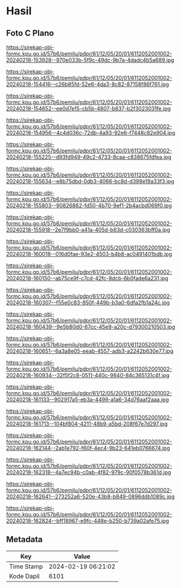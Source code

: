 # Hasil

## Foto C Plano

https://sirekap-obj-formc.kpu.go.id/57b6/pemilu/pdpr/61/12/05/20/01/6112052001002-20240218-153928--970e033b-5f9c-49dc-9b7a-4dadc4b5a689.jpg

https://sirekap-obj-formc.kpu.go.id/57b6/pemilu/pdpr/61/12/05/20/01/6112052001002-20240218-154416--c26b85fd-52e6-4da3-8c82-87158f86f761.jpg

https://sirekap-obj-formc.kpu.go.id/57b6/pemilu/pdpr/61/12/05/20/01/6112052001002-20240218-154652--ee0d7e15-cb5b-4807-b837-b2f3023031fe.jpg

https://sirekap-obj-formc.kpu.go.id/57b6/pemilu/pdpr/61/12/05/20/01/6112052001002-20240218-154956--4c4d036c-72db-4a93-92e6-f7448c82e904.jpg

https://sirekap-obj-formc.kpu.go.id/57b6/pemilu/pdpr/61/12/05/20/01/6112052001002-20240218-155225--d93fd949-49c2-4733-8caa-c838675fdfea.jpg

https://sirekap-obj-formc.kpu.go.id/57b6/pemilu/pdpr/61/12/05/20/01/6112052001002-20240218-155634--e8b75dbd-0db3-4066-bc8d-d398e19a33f3.jpg

https://sirekap-obj-formc.kpu.go.id/57b6/pemilu/pdpr/61/12/05/20/01/6112052001002-20240218-155803--90826862-fd50-4b70-9ef1-2b4acbd069f0.jpg

https://sirekap-obj-formc.kpu.go.id/57b6/pemilu/pdpr/61/12/05/20/01/6112052001002-20240218-155918--2e7f9bb0-a41a-405d-b63d-c030363bff0a.jpg

https://sirekap-obj-formc.kpu.go.id/57b6/pemilu/pdpr/61/12/05/20/01/6112052001002-20240218-160018--016d0fae-93e2-4503-b4b8-ac0491401bdb.jpg

https://sirekap-obj-formc.kpu.go.id/57b6/pemilu/pdpr/61/12/05/20/01/6112052001002-20240218-160150--ab75ce9f-c7cd-42fc-8dcb-6b0fade6a231.jpg

https://sirekap-obj-formc.kpu.go.id/57b6/pemilu/pdpr/61/12/05/20/01/6112052001002-20240218-160307--f55e0c83-850f-449b-b3a0-6dfa2fb1a24c.jpg

https://sirekap-obj-formc.kpu.go.id/57b6/pemilu/pdpr/61/12/05/20/01/6112052001002-20240218-160439--9e5b80d0-67cc-45e9-a20c-d79300210503.jpg

https://sirekap-obj-formc.kpu.go.id/57b6/pemilu/pdpr/61/12/05/20/01/6112052001002-20240218-160651--6a3a8e05-eeab-4557-adb3-a2242b630e77.jpg

https://sirekap-obj-formc.kpu.go.id/57b6/pemilu/pdpr/61/12/05/20/01/6112052001002-20240218-160934--32f5f2c8-0511-440c-9840-84c365131c4f.jpg

https://sirekap-obj-formc.kpu.go.id/57b6/pemilu/pdpr/61/12/05/20/01/6112052001002-20240218-161133--902917a5-eb3a-4499-a1a6-34d76aaf2aaa.jpg

https://sirekap-obj-formc.kpu.go.id/57b6/pemilu/pdpr/61/12/05/20/01/6112052001002-20240218-161713--104bf804-4211-48b9-a5bd-208f67e7d297.jpg

https://sirekap-obj-formc.kpu.go.id/57b6/pemilu/pdpr/61/12/05/20/01/6112052001002-20240218-162144--2ab1e792-f60f-4ec4-9b23-641eb0766674.jpg

https://sirekap-obj-formc.kpu.go.id/57b6/pemilu/pdpr/61/12/05/20/01/6112052001002-20240218-162318--4a7ec94b-c0ab-4f82-979c-90f0578b361d.jpg

https://sirekap-obj-formc.kpu.go.id/57b6/pemilu/pdpr/61/12/05/20/01/6112052001002-20240218-162641--273252a6-520e-43b8-b849-0896ddb1089c.jpg

https://sirekap-obj-formc.kpu.go.id/57b6/pemilu/pdpr/61/12/05/20/01/6112052001002-20240218-162824--bff18967-e9fc-448e-b250-b739a02afe75.jpg


## Metadata

| Key        | Value               |
| ---------- | ------------------- |
| Time Stamp | 2024-02-19 06:21:02 |
| Kode Dapil | 6101                |




